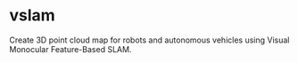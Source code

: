 # vslam
Create 3D point cloud map for robots and autonomous vehicles using Visual Monocular Feature-Based SLAM.
